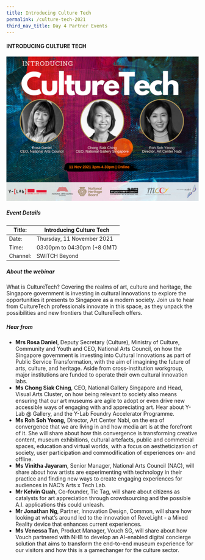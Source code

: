 ```yaml
---
title: Introducing Culture Tech
permalink: /culture-tech-2021
third_nav_title: Day 4 Partner Events
---
```

#### INTRODUCING CULTURE TECH
![Alt text for image on Isomer site](/images/switch-culture-tech-2021_web.png)

##### Event Details

| Title: | Introducing Culture Tech |
| -------- | -------- |
| Date: | Thursday, 11 November 2021     |
| Time: | 03:00pm to 04:30pm (+8 GMT)     |
| Channel: | SWITCH Beyond     |

##### About the webinar
What is CultureTech? Covering the realms of art, culture and heritage, the Singapore government is investing in cultural innovations to explore the opportunities it presents to Singapore as a modern society. Join us to hear from CultureTech professionals innovate in this space, as they unpack the possibilities and new frontiers that CultureTech offers. 

##### Hear from

* **Mrs Rosa Daniel**, Deputy Secretary (Culture), Ministry of Culture, Community and Youth and CEO, National Arts Council, on how the Singapore government is investing into Cultural Innovations as part of Public Service Transformation, with the aim of imagining the future of arts, culture, and heritage. Aside from cross-institution workgroup, major institutions are funded to operate their own cultural innovation labs.
* **Ms Chong Siak Ching**, CEO, National Gallery Singapore and Head, Visual Arts Cluster, on how being relevant to society also means ensuring that our art museums are agile to adopt or even drive new accessible ways of engaging with and appreciating art. Hear about Y-Lab @ Gallery, and the Y-Lab Foundry Accelerator Programme.
* **Ms Roh Soh Yeong,** Director, Art Center Nabi, on the era of convergence that we are living in and how media art is at the forefront of it. She will share about how this convergence is transforming creative content, museum exhibitions, cultural artefacts, public and commercial spaces, education and virtual worlds, with a focus on aestheticization of society, user participation and commodification of experiences on- and offline.
* **Ms Vinitha Jayaram**, Senior Manager, National Arts Council (NAC), will share about how artists are experimenting with technology in their practice and finding new ways to create engaging experiences for audiences in NAC’s Arts x Tech Lab.
* **Mr Kelvin Quah**, Co-founder, Tic Tag, will share about citizens as catalysts for art appreciation through crowdsourcing and the possible A.I. applications this could unleash.
* **Mr Jonathan Ng**, Partner, Innovation Design, Common, will share how looking at what’s around led to the innovation of ReveLight - a Mixed Reality device that enhances current experiences.
* **Ms Venessa Tan**, Product Manager, Vouch SG, will share about how Vouch partnered with NHB to develop an AI-enabled digital concierge solution that aims to transform the end-to-end museum experience for our visitors and how this is a gamechanger for the culture sector.